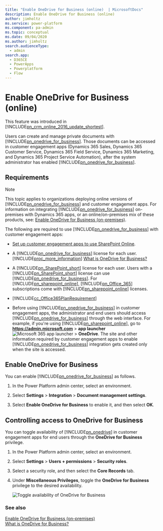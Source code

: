 ```yaml
---
title: "Enable OneDrive for Business (online)  | MicrosoftDocs"
description: Enable OneDrive for Business (online)
author: jimholtz
ms.service: power-platform
ms.component: pa-admin
ms.topic: conceptual
ms.date: 09/04/2020
ms.author: jimholtz
search.audienceType: 
  - admin
search.app:
  - D365CE
  - PowerApps
  - Powerplatform
  - Flow
---
```

# Enable OneDrive for Business (online)

This feature was introduced in [!INCLUDE[pn_crm_online_2016_update_shortest](../includes/pn-crm-online-2016-update-shortest.md)].  
  
 Users can create and manage private documents with [!INCLUDE[pn_onedrive_for_business](../includes/pn-onedrive-for-business.md)]. Those documents can be accessed in customer engagement apps (Dynamics 365 Sales, Dynamics 365 Customer Service, Dynamics 365 Field Service, Dynamics 365 Marketing, and Dynamics 365 Project Service Automation), after the system administrator has enabled [!INCLUDE[pn_onedrive_for_business](../includes/pn-onedrive-for-business.md)].  
  
## Requirements  

> [!NOTE]
>  This topic applies to organizations deploying online versions of [!INCLUDE[pn_onedrive_for_business](../includes/pn-onedrive-for-business.md)] and customer engagement apps. For information on integrating [!INCLUDE[pn_onedrive_for_business](../includes/pn-onedrive-for-business.md)] on-premises with Dynamics 365 apps, or an online/on-premises mix of these products, see: [Enable OneDrive for Business (on-premises)](../admin/connect-onedrive-business.md).  

 The following are required to use [!INCLUDE[pn_onedrive_for_business](../includes/pn-onedrive-for-business.md)] with customer engagement apps:  
  
- [Set up customer engagement apps to use SharePoint Online](set-up-dynamics-365-online-to-use-sharepoint-online.md).  
  
- A [!INCLUDE[pn_onedrive_for_business](../includes/pn-onedrive-for-business.md)] license for each user. [!INCLUDE[proc_more_information](../includes/proc-more-information.md)] [What is OneDrive for Business?](https://support.office.com/article/What-is-OneDrive-for-Business-187f90af-056f-47c0-9656-cc0ddca7fdc2)  
  
- A [!INCLUDE[pn_SharePoint_short](../includes/pn-sharepoint-short.md)] license for each user. Users with a [!INCLUDE[pn_SharePoint_short](../includes/pn-sharepoint-short.md)] license can use [!INCLUDE[pn_onedrive_for_business](../includes/pn-onedrive-for-business.md)]. For [!INCLUDE[pn_sharepoint_online](../includes/pn-sharepoint-online.md)], [!INCLUDE[pn_Office_365](../includes/pn-office-365.md)] subscriptions come with [!INCLUDE[pn_sharepoint_online](../includes/pn-sharepoint-online.md)] licenses.  
  
- [!INCLUDE[cc_Office365PlanRequirement](../includes/cc-office365planrequirement.md)]  
  
- Before using [!INCLUDE[pn_onedrive_for_business](../includes/pn-onedrive-for-business.md)] in customer engagement apps, the administrator and end users should access [!INCLUDE[pn_onedrive_for_business](../includes/pn-onedrive-for-business.md)] through the web interface. For example, if you're using [!INCLUDE[pn_sharepoint_online](../includes/pn-sharepoint-online.md)], go to **<https://admin.microsoft.com>** > **app launcher**![Microsoft 365 app launcher](../admin/media/crm-itpro-officeapplauncher.png "Microsoft 365 app launcher") > **OneDrive**. The site and other information required by customer engagement apps to enable [!INCLUDE[pn_onedrive_for_business](../includes/pn-onedrive-for-business.md)] integration gets created only when the site is accessed.  
  
## Enable OneDrive for Business  
 You can enable [!INCLUDE[pn_onedrive_for_business](../includes/pn-onedrive-for-business.md)] as follows.  

1. In the Power Platform admin center, select an environment. 

2. Select **Settings** > **Integration** > **Document management settings**. 
  
3. Select **Enable OneDrive for Business** to enable it, and then select **OK**.  
  
## Controlling access to OneDrive for Business
 You can toggle availability of [!INCLUDE[pn_onedrive](../includes/pn-onedrive.md)] in customer engagement apps for end users through the **OneDrive for Business** privilege.  

1. In the Power Platform admin center, select an environment. 

2. Select **Settings** > **Users + permissions** > **Security roles**. 
  
3. Select a security role, and then select the **Core Records** tab.  
  
4. Under **Miscellaneous Privileges**, toggle the **OneDrive for Business** privilege to the desired availability.  
  
   ![Toggle availability of OneDrive for Business](../admin/media/crm-itpro-onedriveforbusn-priv.png "Toggle availability of OneDrive for Business")  
  
### See also  
 [Enable OneDrive for Business (on-premises)](connect-onedrive-business.md)   
 [What is OneDrive for Business?](https://support.office.com/article/What-is-OneDrive-for-Business-187f90af-056f-47c0-9656-cc0ddca7fdc2)
